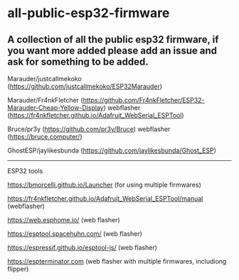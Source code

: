 # all-public-esp32-firmware
A collection of all the public esp32 firmware, if you want more added please add an issue and ask for something to be added.
------------------------------------------------------------------------------------------------------------------------------------------------------------------------------------------
Marauder/justcallmekoko (https://github.com/justcallmekoko/ESP32Marauder)

Marauder/Fr4nkFletcher  (https://github.com/Fr4nkFletcher/ESP32-Marauder-Cheap-Yellow-Display) webflasher (https://fr4nkfletcher.github.io/Adafruit_WebSerial_ESPTool)

Bruce/pr3y (https://github.com/pr3y/Bruce) webflasher (https://bruce.computer/)

GhostESP/jaylikesbunda (https://github.com/jaylikesbunda/Ghost_ESP)


---------------------------------------------------------------------------------------------------------------------------------------------------------------------------------------------

ESP32 tools


https://bmorcelli.github.io/Launcher (for using multiple firmwares)

https://fr4nkfletcher.github.io/Adafruit_WebSerial_ESPTool/manual (webflasher)

https://web.esphome.io/ (web flasher)

https://esptool.spacehuhn.com/ (web flasher)

https://espressif.github.io/esptool-js/ (web flasher)

https://espterminator.com (web flasher with multiple firmwares, includiong flipper)
